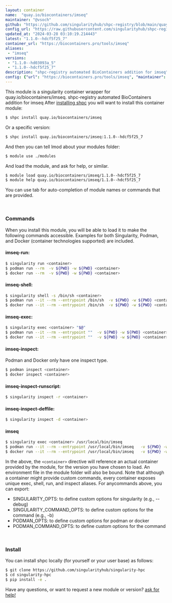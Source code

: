 ```yaml
---
layout: container
name:  "quay.io/biocontainers/imseq"
maintainer: "@vsoch"
github: "https://github.com/singularityhub/shpc-registry/blob/main/quay.io/biocontainers/imseq/container.yaml"
config_url: "https://raw.githubusercontent.com/singularityhub/shpc-registry/main/quay.io/biocontainers/imseq/container.yaml"
updated_at: "2024-03-28 03:10:19.214443"
latest: "1.1.0--hdcf5f25_7"
container_url: "https://biocontainers.pro/tools/imseq"
aliases:
 - "imseq"
versions:
 - "1.1.0--hd03093a_5"
 - "1.1.0--hdcf5f25_7"
description: "shpc-registry automated BioContainers addition for imseq"
config: {"url": "https://biocontainers.pro/tools/imseq", "maintainer": "@vsoch", "description": "shpc-registry automated BioContainers addition for imseq", "latest": {"1.1.0--hdcf5f25_7": "sha256:4b0bc72e8a647243a1ff5f8e2081f0f272aa3257a5e0d69e88ae543d4ca7d598"}, "tags": {"1.1.0--hd03093a_5": "sha256:2a881fa617299402bebd37dd28631206dbad8b74fd556b601a2419d05521f88c", "1.1.0--hdcf5f25_7": "sha256:4b0bc72e8a647243a1ff5f8e2081f0f272aa3257a5e0d69e88ae543d4ca7d598"}, "docker": "quay.io/biocontainers/imseq", "aliases": {"imseq": "/usr/local/bin/imseq"}}
---
```


This module is a singularity container wrapper for quay.io/biocontainers/imseq.
shpc-registry automated BioContainers addition for imseq
After [installing shpc](#install) you will want to install this container module:


```bash
$ shpc install quay.io/biocontainers/imseq
```

Or a specific version:

```bash
$ shpc install quay.io/biocontainers/imseq:1.1.0--hdcf5f25_7
```

And then you can tell lmod about your modules folder:

```bash
$ module use ./modules
```

And load the module, and ask for help, or similar.

```bash
$ module load quay.io/biocontainers/imseq/1.1.0--hdcf5f25_7
$ module help quay.io/biocontainers/imseq/1.1.0--hdcf5f25_7
```

You can use tab for auto-completion of module names or commands that are provided.

<br>

### Commands

When you install this module, you will be able to load it to make the following commands accessible.
Examples for both Singularity, Podman, and Docker (container technologies supported) are included.

#### imseq-run:

```bash
$ singularity run <container>
$ podman run --rm  -v ${PWD} -w ${PWD} <container>
$ docker run --rm  -v ${PWD} -w ${PWD} <container>
```

#### imseq-shell:

```bash
$ singularity shell -s /bin/sh <container>
$ podman run --it --rm --entrypoint /bin/sh  -v ${PWD} -w ${PWD} <container>
$ docker run --it --rm --entrypoint /bin/sh  -v ${PWD} -w ${PWD} <container>
```

#### imseq-exec:

```bash
$ singularity exec <container> "$@"
$ podman run --it --rm --entrypoint ""  -v ${PWD} -w ${PWD} <container> "$@"
$ docker run --it --rm --entrypoint ""  -v ${PWD} -w ${PWD} <container> "$@"
```

#### imseq-inspect:

Podman and Docker only have one inspect type.

```bash
$ podman inspect <container>
$ docker inspect <container>
```

#### imseq-inspect-runscript:

```bash
$ singularity inspect -r <container>
```

#### imseq-inspect-deffile:

```bash
$ singularity inspect -d <container>
```


#### imseq

```bash
$ singularity exec <container> /usr/local/bin/imseq
$ podman run --it --rm --entrypoint /usr/local/bin/imseq   -v ${PWD} -w ${PWD} <container> -c " $@"
$ docker run --it --rm --entrypoint /usr/local/bin/imseq   -v ${PWD} -w ${PWD} <container> -c " $@"
```



In the above, the `<container>` directive will reference an actual container provided
by the module, for the version you have chosen to load. An environment file in the
module folder will also be bound. Note that although a container
might provide custom commands, every container exposes unique exec, shell, run, and
inspect aliases. For anycommands above, you can export:

 - SINGULARITY_OPTS: to define custom options for singularity (e.g., --debug)
 - SINGULARITY_COMMAND_OPTS: to define custom options for the command (e.g., -b)
 - PODMAN_OPTS: to define custom options for podman or docker
 - PODMAN_COMMAND_OPTS: to define custom options for the command

<br>

### Install

You can install shpc locally (for yourself or your user base) as follows:

```bash
$ git clone https://github.com/singularityhub/singularity-hpc
$ cd singularity-hpc
$ pip install -e .
```

Have any questions, or want to request a new module or version? [ask for help!](https://github.com/singularityhub/singularity-hpc/issues)